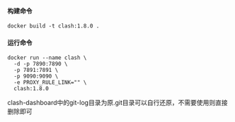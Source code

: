 #### 构建命令
```
docker build -t clash:1.8.0 .
```

#### 运行命令
```
docker run --name clash \
  -d -p 7890:7890 \
  -p 7891:7891 \
  -p 9090:9090 \
  -e PROXY_RULE_LINK="" \
  clash:1.8.0
```

clash-dashboard中的git-log目录为原.git目录可以自行还原，不需要使用则直接删除即可


